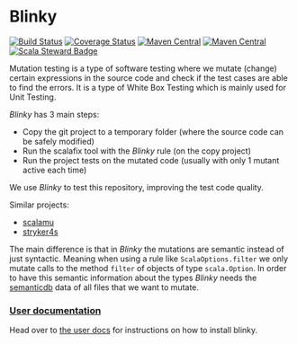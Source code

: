 # Blinky

[![Build Status][badge-travis]][link-travis]
[![Coverage Status][badge-coveralls]][link-coveralls]
[![Maven Central][badge-release]][link-release]
[![Maven Central][badge-snapshot]][link-snapshot]
[![Scala Steward Badge][badge-scalasteward]][link-scalasteward]

Mutation testing is a type of software testing where we mutate (change) certain expressions in the source code 
and check if the test cases are able to find the errors.
It is a type of White Box Testing which is mainly used for Unit Testing.

_Blinky_ has 3 main steps:
* Copy the git project to a temporary folder (where the source code can be safely modified)
* Run the scalafix tool with the _Blinky_ rule (on the copy project)
* Run the project tests on the mutated code (usually with only 1 mutant active each time)

We use _Blinky_ to test this repository, improving the test code quality.

Similar projects:
* [scalamu](https://github.com/sugakandrey/scalamu)
* [stryker4s](https://github.com/stryker-mutator/stryker4s)

The main difference is that in _Blinky_ the mutations are semantic instead of just syntactic.
Meaning when using a rule like `ScalaOptions.filter` we only mutate calls to
the method `filter` of objects of type `scala.Option`.
In order to have this semantic information about the types _Blinky_ 
needs the [semanticdb](https://scalameta.org/docs/semanticdb/guide.html)
data of all files that we want to mutate.

### [User documentation][docs]
Head over to [the user docs][docs] for instructions on how to install blinky.

[badge-travis]: https://travis-ci.com/rcmartins/blinky.svg?branch=master "build"
[badge-coveralls]: https://coveralls.io/repos/github/RCMartins/blinky/badge.svg?branch=master "coveralls"
[badge-release]: https://img.shields.io/maven-central/v/com.github.rcmartins/blinky_2.12.svg?label=maven%20central "release"
[badge-snapshot]: https://img.shields.io/nexus/s/com.github.rcmartins/blinky-cli_2.12?server=https%3a%2f%2foss.sonatype.org "snapshot"
[badge-scalasteward]: https://img.shields.io/badge/Scala_Steward-helping-blue.svg?style=flat&logo=data:image/png;base64,iVBORw0KGgoAAAANSUhEUgAAAA4AAAAQCAMAAAARSr4IAAAAVFBMVEUAAACHjojlOy5NWlrKzcYRKjGFjIbp293YycuLa3pYY2LSqql4f3pCUFTgSjNodYRmcXUsPD/NTTbjRS+2jomhgnzNc223cGvZS0HaSD0XLjbaSjElhIr+AAAAAXRSTlMAQObYZgAAAHlJREFUCNdNyosOwyAIhWHAQS1Vt7a77/3fcxxdmv0xwmckutAR1nkm4ggbyEcg/wWmlGLDAA3oL50xi6fk5ffZ3E2E3QfZDCcCN2YtbEWZt+Drc6u6rlqv7Uk0LdKqqr5rk2UCRXOk0vmQKGfc94nOJyQjouF9H/wCc9gECEYfONoAAAAASUVORK5CYII= "scala steward"

[link-travis]: https://travis-ci.com/rcmartins/blinky "build"
[link-coveralls]: https://coveralls.io/github/RCMartins/blinky?branch=master "coveralls"
[link-release]: https://search.maven.org/search?q=g:%22com.github.rcmartins%22%20and%20a:%22blinky_2.12%22 "release"
[link-snapshot]: https://oss.sonatype.org/content/repositories/snapshots/com/github/rcmartins/blinky-cli_2.12 "snapshot"
[link-scalasteward]: https://scala-steward.org "scala steward"

[docs]: https://rcmartins.github.io/blinky/
